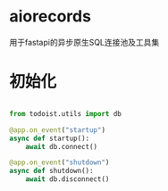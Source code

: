 # aiorecords
用于fastapi的异步原生SQL连接池及工具集

# 初始化

```python

from todoist.utils import db

@app.on_event("startup")
async def startup():
    await db.connect()

@app.on_event("shutdown")
async def shutdown():
    await db.disconnect()

